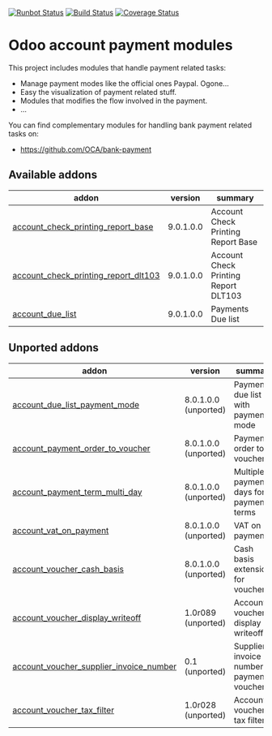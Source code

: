 [![Runbot Status](https://runbot.odoo-community.org/runbot/badge/flat/96/9.0.svg)](https://runbot.odoo-community.org/runbot/repo/github-com-oca-account-payment-96)
[![Build Status](https://travis-ci.org/OCA/account-payment.svg?branch=9.0)](https://travis-ci.org/OCA/account-payment)
[![Coverage Status](https://coveralls.io/repos/OCA/account-payment/badge.png?branch=9.0)](https://coveralls.io/r/OCA/account-payment?branch=9.0)

Odoo account payment modules
============================

This project includes modules that handle payment related tasks:

* Manage payment modes like the official ones Paypal. Ogone...
* Easy the visualization of payment related stuff.
* Modules that modifies the flow involved in the payment.
* ...

You can find complementary modules for handling bank payment related tasks on:

 * https://github.com/OCA/bank-payment
 
[//]: # (addons)

Available addons
----------------
addon | version | summary
--- | --- | ---
[account_check_printing_report_base](account_check_printing_report_base/) | 9.0.1.0.0 | Account Check Printing Report Base
[account_check_printing_report_dlt103](account_check_printing_report_dlt103/) | 9.0.1.0.0 | Account Check Printing Report DLT103
[account_due_list](account_due_list/) | 9.0.1.0.0 | Payments Due list

Unported addons
---------------
addon | version | summary
--- | --- | ---
[account_due_list_payment_mode](account_due_list_payment_mode/) | 8.0.1.0.0 (unported) | Payment due list with payment mode
[account_payment_order_to_voucher](account_payment_order_to_voucher/) | 8.0.1.0.0 (unported) | Payment order to voucher
[account_payment_term_multi_day](account_payment_term_multi_day/) | 8.0.1.0.0 (unported) | Multiple payment days for payment terms
[account_vat_on_payment](account_vat_on_payment/) | 8.0.1.0.0 (unported) | VAT on payment
[account_voucher_cash_basis](account_voucher_cash_basis/) | 8.0.1.0.0 (unported) | Cash basis extensions for vouchers
[account_voucher_display_writeoff](account_voucher_display_writeoff/) | 1.0r089 (unported) | Account voucher display writeoff
[account_voucher_supplier_invoice_number](account_voucher_supplier_invoice_number/) | 0.1 (unported) | Supplier invoice number in payment vouchers
[account_voucher_tax_filter](account_voucher_tax_filter/) | 1.0r028 (unported) | Account voucher tax filter

[//]: # (end addons)

